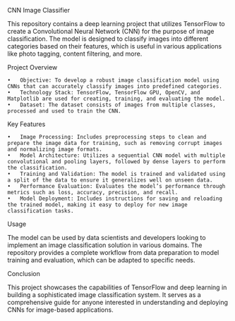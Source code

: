 CNN Image Classifier

This repository contains a deep learning project that utilizes TensorFlow to create a Convolutional Neural Network (CNN) for the purpose of image classification. The model is designed to classify images into different categories based on their features, which is useful in various applications like photo tagging, content filtering, and more.

Project Overview

	•	Objective: To develop a robust image classification model using CNNs that can accurately classify images into predefined categories.
	•	Technology Stack: TensorFlow, TensorFlow GPU, OpenCV, and Matplotlib are used for creating, training, and evaluating the model.
	•	Dataset: The dataset consists of images from multiple classes, processed and used to train the CNN.

Key Features

	•	Image Processing: Includes preprocessing steps to clean and prepare the image data for training, such as removing corrupt images and normalizing image formats.
	•	Model Architecture: Utilizes a sequential CNN model with multiple convolutional and pooling layers, followed by dense layers to perform the classification.
	•	Training and Validation: The model is trained and validated using a split of the data to ensure it generalizes well on unseen data.
	•	Performance Evaluation: Evaluates the model’s performance through metrics such as loss, accuracy, precision, and recall.
	•	Model Deployment: Includes instructions for saving and reloading the trained model, making it easy to deploy for new image classification tasks.

Usage

The model can be used by data scientists and developers looking to implement an image classification solution in various domains. The repository provides a complete workflow from data preparation to model training and evaluation, which can be adapted to specific needs.

Conclusion

This project showcases the capabilities of TensorFlow and deep learning in building a sophisticated image classification system. It serves as a comprehensive guide for anyone interested in understanding and deploying CNNs for image-based applications.
